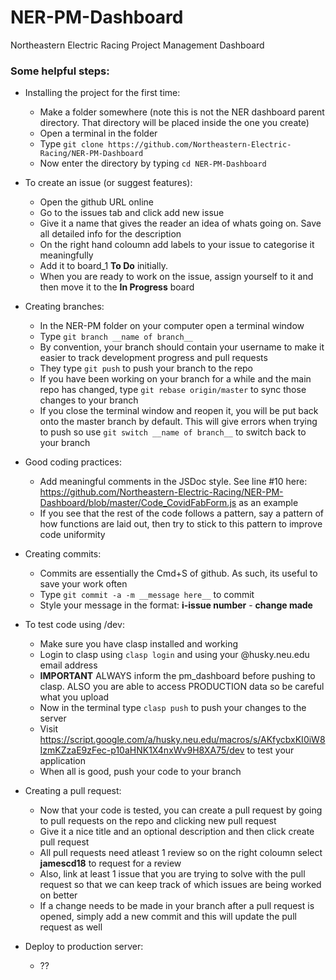 # NER-PM-Dashboard

Northeastern Electric Racing Project Management Dashboard

### Some helpful steps:
- Installing the project for the first time:
	- Make a folder somewhere (note this is not the NER dashboard parent directory. That directory will be placed inside the one you create)
	- Open a terminal in the folder
	- Type `git clone https://github.com/Northeastern-Electric-Racing/NER-PM-Dashboard`
	- Now enter the directory by typing `cd NER-PM-Dashboard`

- To create an issue (or suggest features):
	- Open the github URL online
	- Go to the issues tab and click add new issue
	- Give it a name that gives the reader an idea of whats going on. Save all detailed info for the description
	- On the right hand coloumn add labels to your issue to categorise it meaningfully
	- Add it to board_1 **To Do** initially.
	- When you are ready to work on the issue, assign yourself to it and then move it to the **In Progress** board

- Creating branches:
	- In the NER-PM folder on your computer open a terminal window
	- Type `git branch __name of branch__`
	- By convention, your branch should contain your username to make it easier to track development progress and pull requests
	- They type `git push` to push your branch to the repo
	- If you have been working on your branch for a while and the main repo has changed, type `git rebase origin/master` to sync those changes to your branch
	- If you close the terminal window and reopen it, you will be put back onto the master branch by default. This will give errors when trying to push so use `git switch __name of branch__` to switch back to your branch

- Good coding practices:
	- Add meaningful comments in the JSDoc style. See line #10 here: https://github.com/Northeastern-Electric-Racing/NER-PM-Dashboard/blob/master/Code_CovidFabForm.js as an example
	- If you see that the rest of the code follows a pattern, say a pattern of how functions are laid out, then try to stick to this pattern to improve code uniformity

- Creating commits:
	- Commits are essentially the Cmd+S of github. As such, its useful to save your work often
	- Type `git commit -a -m __message here__` to commit
	- Style your message in the format: __i-issue number__ - __change made__

- To test code using /dev:
	- Make sure you have clasp installed and working
	- Login to clasp using `clasp login` and using your @husky.neu.edu email address
	- **IMPORTANT** ALWAYS inform the pm_dashboard before pushing to clasp. ALSO you are able to access PRODUCTION data so be careful what you upload
	- Now in the terminal type `clasp push` to push your changes to the server
	- Visit https://script.google.com/a/husky.neu.edu/macros/s/AKfycbxKI0iW8IzmKZzaE9zFec-p10aHNK1X4nxWv9H8XA75/dev to test your application
	- When all is good, push your code to your branch

- Creating a pull request:
	- Now that your code is tested, you can create a pull request by going to pull requests on the repo and clicking new pull request
	- Give it a nice title and an optional description and then click create pull request
	- All pull requests need atleast 1 review so on the right coloumn select __jamescd18__ to request for a review
	- Also, link at least 1 issue that you are trying to solve with the pull request so that we can keep track of which issues are being worked on better
	- If a change needs to be made in your branch after a pull request is opened, simply add a new commit and this will update the pull request as well

- Deploy to production server:
	- ??
